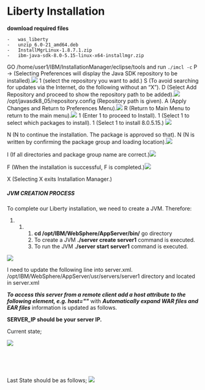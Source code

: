 # Liberty Installation

**download required files**

    -   was_liberty
    -   unzip_6.0-21_amd64.deb
    -   InstallMgrLinux-1.8.7.1.zip
    -   ibm-java-sdk-8.0-5.15-linux-x64-installmgr.zip

GO /home/user1/IBM/InstallationManager/eclipse/tools and run `./imcl -c` 
 P -> (Selecting Preferences will display the Java SDK repository to be installed).![](http://10.60.193.77:9080/uploads/images/gallery/2019-06/scaled-840-/image-1559911272797.png)
     1  (select the repository you want to add.)
     S  (To avoid searching for updates via the Internet, do the following without an “X”).
     D (Select Add Repository and proceed to show the repository path to be added).![](http://10.60.193.77:9080/uploads/images/gallery/2019-06/scaled-840-/image-1559911356052.png)
    /opt/javasdk8_05/repository.config (Repository path is given).
    A (Apply Changes and Return to Preferences Menu).![](http://10.60.193.77:9080/uploads/images/gallery/2019-06/scaled-840-/image-1559911387009.png)
    R (Return to Main Menu to return to the main menu).![](http://10.60.193.77:9080/uploads/images/gallery/2019-06/scaled-840-/image-1559911433900.png)
    1 (Enter 1 to proceed to Install).
    1 (Select 1 to select which packages to install).
    1 (Select 1 to install 8.0.5.15.)
    ![](http://10.60.193.77:9080/uploads/images/gallery/2019-06/scaled-840-/image-1559911477504.png)
    
   N  (N to continue the installation. The package is approved so that).
   N  (N is written by confirming the package group and loading location).![](http://10.60.193.77:9080/uploads/images/gallery/2019-06/scaled-840-/image-1559911530551.png)
        
   I (If all directories and package group name are correct.)![](http://10.60.193.77:9080/uploads/images/gallery/2019-06/scaled-840-/image-1559911544384.png)
        
   F (When the installation is successful, F is completed.)![](http://10.60.193.77:9080/uploads/images/gallery/2019-06/scaled-840-/image-1559911563498.png)
  
  X (Selecting X exits Installation Manager.)

##### JVM CREATION PROCESS

To complete our Liberty installation, we need to create a JVM. Therefore:

1.  1.  1.  **cd /opt/IBM/WebSphere/AppServer/bin/**  go directory
        2.  To create a JVM **./server create server1**  command is executed.
        3.  To run the JVM **./server start server1**  command is executed.

![](http://10.60.193.77:9080/uploads/images/gallery/2019-06/scaled-840-/image-1559912004464.png)

I need to update the following line into server.xml.
/opt/IBM/WebSphere/AppServer/usr/servers/server1 directory and located in server.xml

**_To access this server from a remote client add a host attribute to the following element, e.g. host=""_** with **_Automatically expand WAR files and EAR files_**  information is updated as follows.

**SERVER_IP should be your server IP.**

Current state;

![](http://10.60.193.77:9080/uploads/images/gallery/2019-06/scaled-840-/image-1559912554374.png)

**<httpEndpoint host="*" httpPort="9080" httpsPort="9443" id="defaultHttpEndpoint">  
<httpOptions removeServerHeader="true" />  
<tcpOptions soReuseAddr="true" inactivityTimeout="60s"/>  
</httpEndpoint>**

Last  State should be as follows;
  ![](http://10.60.193.77:9080/uploads/images/gallery/2019-06/scaled-840-/image-1559912571743.png)
